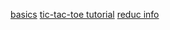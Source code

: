 [basics](https://reactjs.org/docs/hello-world.html)
[tic-tac-toe tutorial](https://reactjs.org/tutorial/tutorial.html#before-we-start-the-tutorial)
[reduc info](https://www.valentinog.com/blog/react-redux-tutorial-beginners/)